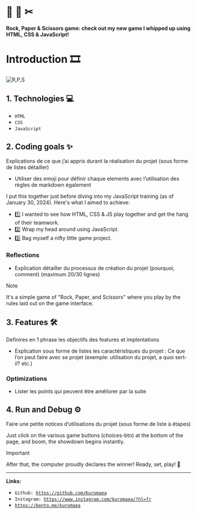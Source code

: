 # 🗿 📄 ✂ 

**Rock, Paper & Scissors game: check out my new game I whipped up using HTML, CSS & JavaScript!**

# Introduction 🎞

![R,P,S](https://github.com/Kuromaea/RockPaperScissors/assets/41955164/ec921a41-16bd-4d7b-8d66-e089e842f30b)

## 1. Technologies 💻

- <code>HTML</code>
- <code>CSS</code>
- <code>JavaScript</code>

## 2. Coding goals ✨

Explications de ce que j’ai appris durant la réalisation du projet (sous forme de listes détailler)

- Utiliser des emoji pour définir chaque elements avec l’utilisation des règles de markdown également

I put this together just before diving into my JavaScript training (as of January 30, 2024).
Here's what I aimed to achieve:

- 1️⃣ I wanted to see how HTML, CSS & JS play together and get the hang of their teamwork.
- 2️⃣ Wrap my head around using JavaScript.
- 3️⃣ Bag myself a nifty little game project.
    
### Reflections
 
- Explication détailler du processus de création du projet (pourquoi, comment) (maximum 20/30 lignes)

> [!NOTE]
> It's a simple game of "Rock, Paper, and Scissors" where you play by the rules laid out on the game interface.

## 3. Features 🛠

Definires en 1 phrase les objectifs des features et implentations

- Explication sous forme de listes les caractéristiques du projet : Ce que l’on peut faire avec se projet (exemple: utilisation du projet, a quoi sert-il? etc.)
    
### Optimizations

- Lister les points qui peuvent être améliorer par la suite


## 4. Run and Debug ⚙

Faire une petite notices d’utilisations du projet (sous forme de liste à étapes)

Just click on the various game buttons (choices-btn) at the bottom of the page, and boom, the showdown begins instantly.

> [!IMPORTANT]
> After that, the computer proudly declares the winner! Ready, set, play! 🚀

---

**Links:**

- <code>Github: https://github.com/Kuromaea</code>
- <code>Instagram: https://www.instagram.com/kuromaea/?hl=fr</code>
- <code>https://bento.me/kuromaea</code>
